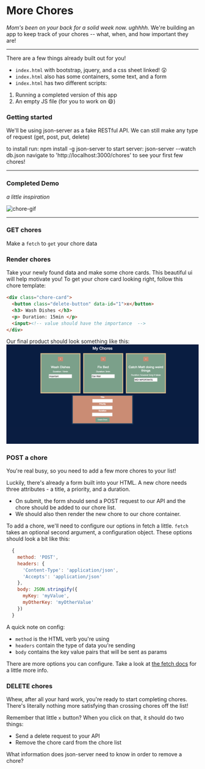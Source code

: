 # More Chores
_Mom's been on your back for a solid week now. ughhhh._
We're building an app to keep track of your chores -- what, when, and how important they are!

---

There are a few things already built out for you!
  * `index.html` with bootstrap, jquery, and a css sheet linked! 😲
  * `index.html` also has some containers, some text, and a form
  * `index.html` has two different scripts:
   1. Running a completed version of this app
   2. An empty JS file (for you to work on 😄)

### Getting started
We'll be using json-server as a fake RESTful API. We can still make any type of request (get, post, put, delete)

to install run:
  npm install -g json-server
to start server:
  json-server --watch db.json
navigate to 'http://localhost:3000/chores' to see your first few chores!

---

### Completed Demo
_a little inspiration_

![chore-gif](./chore-gif.gif)

---

### GET chores
Make a `fetch` to `get` your chore data

### Render chores
Take your newly found data and make some chore cards. This beautiful ui will help motivate you!
To get your chore card looking right, follow this chore template:

```html
<div class="chore-card">
  <button class="delete-button" data-id="1">x</button>
  <h3> Wash Dishes </h3>
  <p> Duration: 15min </p>
  <input><!-- value should have the importance  -->
</div>
```

Our final product should look something like this:
![chore pic](./chores-pic.png)

### POST a chore
You're real busy, so you need to add a few more chores to your list!

Luckily, there's already a form built into your HTML. A new chore needs three attributes - a title, a priority, and a duration.

* On submit, the form should send a POST request to our API and the chore should be added to our chore list.
* We should also then render the new chore to our chore container.

To add a chore, we'll need to configure our options in fetch a little. `fetch` takes an optional second argument, a configuration object.
These options should look a bit like this:
```js
  {
    method: 'POST',
    headers: {
      'Content-Type': 'application/json',
      'Accepts': 'application/json'
    },
    body: JSON.stringify({
      myKey: 'myValue',
      myOtherKey: 'myOtherValue'
    })
  }
```

A quick note on config:
  * `method` is the HTML verb you're using
  * `headers` contain the type of data you're sending
  * `body` contains the key value pairs that will be sent as params

There are more options you can configure. Take a look at [the fetch docs][fetch-docs] for a little more info.


### DELETE chores
Whew, after all your hard work, you're ready to start completing chores. There's literally nothing more satisfying than crossing chores off the list!

Remember that little `x` button? When you click on that, it should do two things:
  * Send a delete request to your API
  * Remove the chore card from the chore list

What information does json-server need to know in order to remove a chore?



[fetch-docs]: https://developer.mozilla.org/en-US/docs/Web/API/Fetch_API/Using_Fetch
